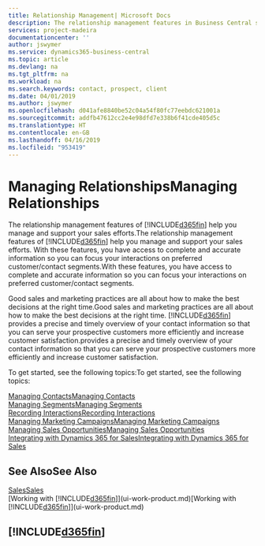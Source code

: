```yaml
---
title: Relationship Management| Microsoft Docs
description: The relationship management features in Business Central support your sales efforts and let you access information about contacts and prospects so you can serve customers efficiently.
services: project-madeira
documentationcenter: ''
author: jswymer
ms.service: dynamics365-business-central
ms.topic: article
ms.devlang: na
ms.tgt_pltfrm: na
ms.workload: na
ms.search.keywords: contact, prospect, client
ms.date: 04/01/2019
ms.author: jswymer
ms.openlocfilehash: d041afe8840be52c04a54f80fc77eebdc621001a
ms.sourcegitcommit: addfb47612cc2e4e98dfd7e338b6f41cde405d5c
ms.translationtype: HT
ms.contentlocale: en-GB
ms.lasthandoff: 04/16/2019
ms.locfileid: "953419"
---
```

# <a name="managing-relationships"></a><span data-ttu-id="cf4a2-103">Managing Relationships</span><span class="sxs-lookup"><span data-stu-id="cf4a2-103">Managing Relationships</span></span>
<span data-ttu-id="cf4a2-104">The relationship management features of [!INCLUDE[d365fin](includes/d365fin_md.md)] help you manage and support your sales efforts.</span><span class="sxs-lookup"><span data-stu-id="cf4a2-104">The relationship management features of [!INCLUDE[d365fin](includes/d365fin_md.md)] help you manage and support your sales efforts.</span></span> <span data-ttu-id="cf4a2-105">With these features, you have access to complete and accurate information so you can focus your interactions on preferred customer/contact segments.</span><span class="sxs-lookup"><span data-stu-id="cf4a2-105">With these features, you have access to complete and accurate information so you can focus your interactions on preferred customer/contact segments.</span></span>

<span data-ttu-id="cf4a2-106">Good sales and marketing practices are all about how to make the best decisions at the right time.</span><span class="sxs-lookup"><span data-stu-id="cf4a2-106">Good sales and marketing practices are all about how to make the best decisions at the right time.</span></span> [!INCLUDE[d365fin](includes/d365fin_md.md)] <span data-ttu-id="cf4a2-107">provides a precise and timely overview of your contact information so that you can serve your prospective customers more efficiently and increase customer satisfaction.</span><span class="sxs-lookup"><span data-stu-id="cf4a2-107">provides a precise and timely overview of your contact information so that you can serve your prospective customers more efficiently and increase customer satisfaction.</span></span>

<span data-ttu-id="cf4a2-108">To get started, see the following topics:</span><span class="sxs-lookup"><span data-stu-id="cf4a2-108">To get started, see the following topics:</span></span>

[<span data-ttu-id="cf4a2-109">Managing Contacts</span><span class="sxs-lookup"><span data-stu-id="cf4a2-109">Managing Contacts</span></span>](marketing-contacts.md)  
[<span data-ttu-id="cf4a2-110">Managing Segments</span><span class="sxs-lookup"><span data-stu-id="cf4a2-110">Managing Segments</span></span>](marketing-segments.md)  
[<span data-ttu-id="cf4a2-111">Recording Interactions</span><span class="sxs-lookup"><span data-stu-id="cf4a2-111">Recording Interactions</span></span>](marketing-interactions.md)  
[<span data-ttu-id="cf4a2-112">Managing Marketing Campaigns</span><span class="sxs-lookup"><span data-stu-id="cf4a2-112">Managing Marketing Campaigns</span></span>](marketing-campaigns.md)  
[<span data-ttu-id="cf4a2-113">Managing Sales Opportunities</span><span class="sxs-lookup"><span data-stu-id="cf4a2-113">Managing Sales Opportunities</span></span>](marketing-manage-sales-opportunities.md)  
[<span data-ttu-id="cf4a2-114">Integrating with Dynamics 365 for Sales</span><span class="sxs-lookup"><span data-stu-id="cf4a2-114">Integrating with Dynamics 365 for Sales</span></span>](marketing-integrate-dynamicscrm.md)

## <a name="see-also"></a><span data-ttu-id="cf4a2-115">See Also</span><span class="sxs-lookup"><span data-stu-id="cf4a2-115">See Also</span></span>
[<span data-ttu-id="cf4a2-116">Sales</span><span class="sxs-lookup"><span data-stu-id="cf4a2-116">Sales</span></span>](sales-manage-sales.md)  
<span data-ttu-id="cf4a2-117">[Working with [!INCLUDE[d365fin](includes/d365fin_md.md)]](ui-work-product.md)</span><span class="sxs-lookup"><span data-stu-id="cf4a2-117">[Working with [!INCLUDE[d365fin](includes/d365fin_md.md)]](ui-work-product.md)</span></span>  

## [!INCLUDE[d365fin](includes/free_trial_md.md)]  
